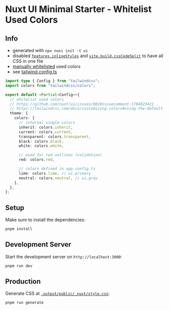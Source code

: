 # Nuxt UI Minimal Starter - Whitelist Used Colors

## Info

- generated with `npx nuxi init -t ui`
- disabled [`features.inlineStyles`](https://nuxt.com/docs/guide/going-further/features#inlinestyles) and [`vite.build.cssCodeSplit`](https://vitejs.dev/config/build-options#build-csscodesplit) to have all CSS in one file
- [manually whitelisted](https://github.com/nuxt/ui/issues/802#issuecomment-1784023421) used colors
- see [tailwind.config.ts](tailwind.config.ts)

```ts
import type { Config } from "tailwindcss";
import colors from "tailwindcss/colors";

export default <Partial<Config>>{
  // whitelist used colors
  // https://github.com/nuxt/ui/issues/802#issuecomment-1784023421
  // https://tailwindcss.com/docs/customizing-colors#using-the-default-colors
  theme: {
    colors: {
      // internal single colors
      inherit: colors.inherit,
      current: colors.current,
      transparent: colors.transparent,
      black: colors.black,
      white: colors.white,

      // used for red outlines (validation)
      red: colors.red,

      // colors defined in app.config.ts
      lime: colors.lime, // ui.primary
      neutral: colors.neutral, // ui.gray
    },
  },
};
```

## Setup

Make sure to install the dependencies:

```bash
pnpm install
```

## Development Server

Start the development server on `http://localhost:3000`:

```bash
pnpm run dev
```

## Production

Generate CSS at [`.output/public/_nuxt/style.css`](.output/public/_nuxt/style.css):

```bash
pnpm run generate
```

